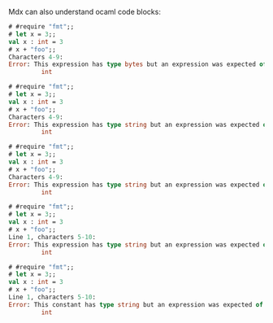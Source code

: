 Mdx can also understand ocaml code blocks:

```ocaml version=4.02
# #require "fmt";;
# let x = 3;;
val x : int = 3
# x + "foo";;
Characters 4-9:
Error: This expression has type bytes but an expression was expected of type
         int
```

```ocaml version=4.06
# #require "fmt";;
# let x = 3;;
val x : int = 3
# x + "foo";;
Characters 4-9:
Error: This expression has type string but an expression was expected of type
         int
```

```ocaml version=4.07
# #require "fmt";;
# let x = 3;;
val x : int = 3
# x + "foo";;
Characters 4-9:
Error: This expression has type string but an expression was expected of type
         int
```

```ocaml version>=4.08,version<5.3
# #require "fmt";;
# let x = 3;;
val x : int = 3
# x + "foo";;
Line 1, characters 5-10:
Error: This expression has type string but an expression was expected of type
         int
```

```ocaml version>=5.3
# #require "fmt";;
# let x = 3;;
val x : int = 3
# x + "foo";;
Line 1, characters 5-10:
Error: This constant has type string but an expression was expected of type
         int
```

